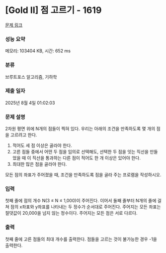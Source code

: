 # [Gold II] 점 고르기 - 1619 

[문제 링크](https://www.acmicpc.net/problem/1619) 

### 성능 요약

메모리: 103404 KB, 시간: 652 ms

### 분류

브루트포스 알고리즘, 기하학

### 제출 일자

2025년 8월 4일 01:02:03

### 문제 설명

<p>2차원 평면 위에 N개의 점들이 찍혀 있다. 우리는 아래의 조건을 만족하도록 몇 개의 점을 고르려고 한다.</p>

<ol>
	<li>적어도 세 점 이상은 골라야 한다.</li>
	<li>고른 점들 중에서 어떤 두 점을 임의로 선택해도, 선택한 두 점을 잇는 직선을 만들었을 때 이 직선을 통과하는 다른 점이 적어도 한 개 이상은 있어야 한다.</li>
	<li>최대한 많은 점을 골라야 한다.</li>
</ol>

<p>모든 점의 좌표가 주어졌을 때, 조건을 만족하도록 점을 골라 주는 프로램을 작성하시오.</p>

### 입력 

 <p>첫째 줄에 점의 개수 N(3 ≤ N ≤ 1,000)이 주어진다. 이어서 둘째 줄부터 N개의 줄에 걸쳐 점의 x좌표와 y좌표를 나타내는 두 정수가 순서대로 주어진다. 주어지는 모든 좌표는 절댓값이 20,000을 넘지 않는 정수이다. 주어지는 모든 점은 서로 다르다.</p>

### 출력 

 <p>첫째 줄에 고른 점들의 최대 개수를 출력한다. 점들을 고르는 것이 불가능한 경우 -1을 출력한다.</p>

